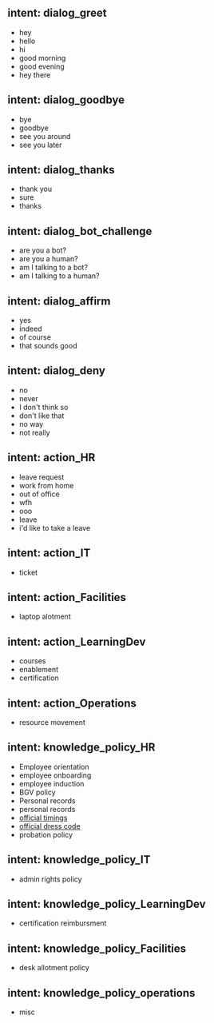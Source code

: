 ## intent: dialog_greet
- hey
- hello
- hi
- good morning
- good evening
- hey there

## intent: dialog_goodbye
- bye
- goodbye
- see you around
- see you later

## intent: dialog_thanks
- thank you
- sure
- thanks

## intent: dialog_bot_challenge
- are you a bot?
- are you a human?
- am I talking to a bot?
- am I talking to a human?

## intent: dialog_affirm
- yes
- indeed
- of course
- that sounds good

## intent: dialog_deny
- no
- never
- I don't think so
- don't like that
- no way
- not really

## intent: action_HR
- leave request
- work from home
- out of office
- wfh
- ooo
- leave
- i'd like to take a leave

## intent: action_IT
- ticket

## intent: action_Facilities
- laptop alotment

## intent: action_LearningDev
- courses
- enablement
- certification

## intent: action_Operations
- resource movement

## intent: knowledge_policy_HR
- Employee orientation
- employee onboarding
- employee induction
- BGV policy
- Personal records
- personal records
- [official timings](timings)
- [official dress code](dress_code)
- probation policy

## intent: knowledge_policy_IT
- admin rights policy

## intent: knowledge_policy_LearningDev
- certification reimbursment

## intent: knowledge_policy_Facilities
- desk allotment policy

## intent: knowledge_policy_operations
- misc